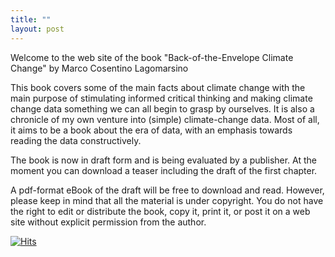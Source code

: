 ```yaml
---
title: ""
layout: post
---
```


Welcome to the web site of the book "Back-of-the-Envelope Climate Change"
by Marco Cosentino Lagomarsino

This book covers some of the main facts about climate change with the main purpose of stimulating informed critical thinking and making climate change data something we can all begin to grasp by ourselves. It is also a chronicle of my own venture into (simple) climate-change data. Most of all, it aims to be a book about the era of data, with an emphasis towards reading the data constructively.

The book is now in draft form and is being evaluated by a publisher. At the moment you can download a teaser including the draft of the first chapter. 

A pdf-format eBook of the draft will be free to download and read. However, please keep in mind that all the material is under copyright. You do not have the right to edit or distribute the book, copy it, print it, or post it on a web site without explicit permission from the author. 

[![Hits](https://hits.seeyoufarm.com/api/count/incr/badge.svg?url=https%3A%2F%2Fmcltone.github.io%2Fboe&count_bg=%23AEB6A7&title_bg=%239F9A9A&icon=mixcloud.svg&icon_color=%23D7D9E8&title=thank+you+for+visiting&edge_flat=false)](https://hits.seeyoufarm.com)

<!-- excerpt_separator -->


